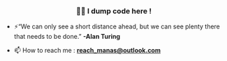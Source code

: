 <h3 align="center">🧑‍💻 I dump code here !</h3>

- ⚡“We can only see a short distance ahead, but we can see plenty there that needs to be done.” **-Alan Turing**

- 📫 How to reach me : **reach_manas@outlook.com**
